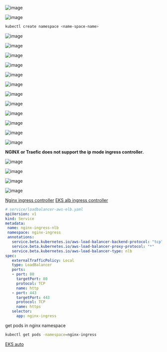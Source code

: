 ![image](https://github.com/user-attachments/assets/6fb5d6de-b205-43b7-905b-b6d93fb0709d)

![image](https://github.com/user-attachments/assets/17f3bb09-b531-4cfc-8807-2b32d8f8be38)

```sh
kubectl create namespace <name-space-name>
```
![image](https://github.com/user-attachments/assets/ebd91545-d74e-4e04-bd3c-94a2de25a448)

![image](https://github.com/user-attachments/assets/f121db25-d06a-4bfb-b3af-7d4d55e35bbd)

![image](https://github.com/user-attachments/assets/b0af0c02-929f-4ea8-8f27-5b8d755a5f3e)

![image](https://github.com/user-attachments/assets/bdb08593-2ab7-4324-9160-84b5dd35825e)

![image](https://github.com/user-attachments/assets/7e3c25bf-15ef-4075-be7d-cfce891919fb)

![image](https://github.com/user-attachments/assets/8e414ba0-3a1b-46bd-af2f-02330fc31aa5)

![image](https://github.com/user-attachments/assets/1a5ad348-5084-4ccb-8924-9b6cfb75d2b4)

![image](https://github.com/user-attachments/assets/89d57e8a-87ee-4de5-97d3-7626af05fcff)

![image](https://github.com/user-attachments/assets/a8abf7eb-97b7-4b53-bd32-24282a2fe076)

![image](https://github.com/user-attachments/assets/b55cbc73-8a41-4e32-ac3a-af1812fb6d69)

![image](https://github.com/user-attachments/assets/79b6535a-0def-414d-9b59-2626b11c6ca6)

![image](https://github.com/user-attachments/assets/65bc9044-980b-40d1-b0ae-bd98b7502593)

<b> NGINX or Traefic does not support the ip mode ingress controller.</b>

![image](https://github.com/user-attachments/assets/017d2e61-c68a-4a73-8bb7-1a0b0f40a739)

![image](https://github.com/user-attachments/assets/8b2cce6f-25be-44d3-8b6e-b1a57d954d93)

![image](https://github.com/user-attachments/assets/cffa6704-e054-48de-986f-8fa1fb27973c)

![image](https://github.com/user-attachments/assets/ca74eddb-aaf4-48a9-a434-9b5f59efb9bc)

<a href="https://docs.nginx.com/nginx/deployment-guides/amazon-web-services/ingress-controller-elastic-kubernetes-services/"> Nginx ingress controller</a>
<a href="https://aws.amazon.com/blogs/opensource/kubernetes-ingress-aws-alb-ingress-controller/"> EKS alb ingress controller </a>

```yaml
# service/loadbalancer-aws-elb.yaml
apiVersion: v1
kind: Service
metadata:
 name: nginx-ingress-nlb
 namespace: nginx-ingress
 annotations:
   service.beta.kubernetes.io/aws-load-balancer-backend-protocol: "tcp"
   service.beta.kubernetes.io/aws-load-balancer-proxy-protocol: "*"
   service.beta.kubernetes.io/aws-load-balancer-type: nlb
spec:
   externalTrafficPolicy: Local
   type: LoadBalancer
   ports:
   - port: 80
     targetPort: 80
     protocol: TCP
     name: http
   - port: 443
     targetPort: 443
     protocol: TCP
     name: https
   selector:
     app: nginx-ingress
```
get pods in nginx namespace
```sh
kubectl get pods -namespace=nginx-ingress
```

<a href="https://docs.aws.amazon.com/eks/latest/userguide/automode.html"> EKS auto</a>



